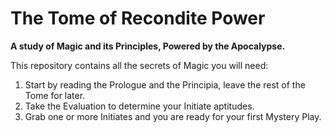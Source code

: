# The Tome of Recondite Power
__A study of Magic and its Principles, Powered by the Apocalypse.__

This repository contains all the secrets of Magic you will need: 

 1. Start by reading the Prologue and the Principia, leave the rest of the Tome for later. 
 2. Take the Evaluation to determine your Initiate aptitudes. 
 3. Grab one or more Initiates and you are ready for your first Mystery Play. 
